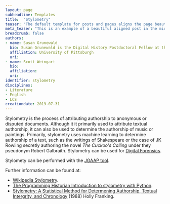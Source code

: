 ```yaml
---
layout: page
subheadline: Templates
title:  "Stylometry"
teaser: "The default template for posts and pages aligns the page beautifully in the middle. <strong>But</strong> you can customize posts/pages easily via switches in the front matter to <em>get a sidebar</em> and/or to <em>turn off meta-information</em> at the end of the page like categories, tags and dates."
meta_teaser: "This is an example of a beautiful aligned post in the middle. There is no sidebar to distract the reader. The difference to the Page-Template is, that you find meta-information at the bottom of the post."
breadcrumb: false
authors: 
- name: Susan Grunewald
  bio: Susan Grunewald is the Digital History Postdoctoral Fellow at the University of Pittsburgh’s World History Center. She received her PhD from Carnegie Mellon University, where she was a two-time A.W. Mellon Fellow in Digital Humanities. Her research focuses on Soviet history, particularly German prisoners of war in the USSR during and after the Second World War.
  affiliation: University of Pittsburgh
  uri:
- name: Scott Weingart
  bio:
  affiliation:
  uri:
identifier: stylometry
disciplines: 
- Literature
- English
- LCS
creationdate: 2019-07-31
---
```


Stylometry is the process of attributing authorship to anonymous or disputed documents. Although it it primarily used to attribute textual authorship, it can also be used to determine the authorship of music or paintings. Primarily, stylometry uses machine learning to determine authorship of a text, such as the writings of Shakespeare or the case of JK Rowling secretly authoring the novel *The Cuckoo's Calling* under they pseudonym Robert Galbraith. Stylometry can be used for [Digital Forensics](). 

Stylomety can be performed with the [JGAAP tool](https://github.com/evllabs/JGAAP).

Further information can be found at:
 -  [Wikipedia Stylometry](https://en.wikipedia.org/wiki/Stylometry).
 -  [The Programming Historian Introduction to stylometry with Python](https://programminghistorian.org/en/lessons/introduction-to-stylometry-with-python).
 -  [Stylometry: A Statistical Method for Determening Authorship, Textual Intergrity, and Chronology](https://books.google.com/books?id=fSF4YgEACAAJ&dq=stylometry&hl=en&sa=X&ved=0ahUKEwiutJDDvt3jAhVvvlkKHeCVAIEQ6AEIKjAA) (1988) Holly Franking.
